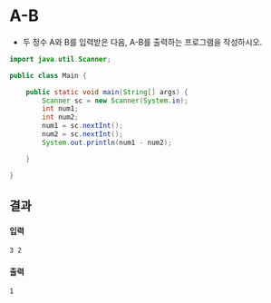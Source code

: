 # A-B
+ 두 정수 A와 B를 입력받은 다음, A-B를 출력하는 프로그램을 작성하시오.
```java
import java.util.Scanner;

public class Main {

	public static void main(String[] args) {
		Scanner sc = new Scanner(System.in);
		int num1;
		int num2;
		num1 = sc.nextInt();
		num2 = sc.nextInt();
		System.out.println(num1 - num2);

	}

}
```
## 결과
#### 입력
```
3 2
```
#### 출력
```
1
```

